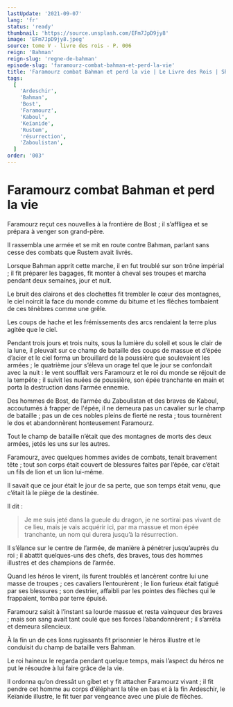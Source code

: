 ```yaml
---
lastUpdate: '2021-09-07'
lang: 'fr'
status: 'ready'
thumbnail: 'https://source.unsplash.com/EFm7JpD9jy8'
image: 'EFm7JpD9jy8.jpeg'
source: tome V - livre des rois - P. 006
reign: 'Bahman'
reign-slug: 'regne-de-bahman'
episode-slug: 'faramourz-combat-bahman-et-perd-la-vie'
title: 'Faramourz combat Bahman et perd la vie | Le Livre des Rois | Shâhnâmeh'
tags:
  [
    'Ardeschir',
    'Bahman',
    'Bost',
    'Faramourz',
    'Kaboul',
    'Keïanide',
    'Rustem',
    'résurrection',
    'Zaboulistan',
  ]
order: '003'
---
```


<!-- LTeX: language=fr -->

# Faramourz combat Bahman et perd la vie

Faramourz reçut ces nouvelles à la frontière de Bost ; il s’affligea et se prépara à venger son grand-père.

Il rassembla une armée et se mit en route contre Bahman, parlant sans cesse des combats que Rustem avait livrés.

Lorsque Bahman apprit cette marche, il en fut troublé sur son trône impérial ; il fit préparer les bagages, fit monter à cheval ses troupes et marcha pendant deux semaines, jour et nuit.

Le bruit des clairons et des clochettes fit trembler le cœur des montagnes, le ciel noircit la face du monde comme du bitume et les flèches tombaient de ces ténèbres comme une grêle.

Les coups de hache et les frémissements des arcs rendaient la terre plus agitée que le ciel.

Pendant trois jours et trois nuits, sous la lumière du soleil et sous le clair de la lune, il pleuvait sur ce champ de bataille des coups de massue et d’épée d’acier et le ciel forma un brouillard de la poussière que soulevaient les armées ; le quatrième jour s’éleva un orage tel que le jour se confondait avec la nuit : le vent soufflait vers Faramourz et le roi du monde se réjouit de la tempête ; il suivit les nuées de poussière, son épée tranchante en main et porta la destruction dans l’armée ennemie.

Des hommes de Bost, de l’armée du Zaboulistan et des braves de Kaboul, accoutumés à frapper de l'épée, il ne demeura pas un cavalier sur le champ de bataille ; pas un de ces nobles pleins de fierté ne resta ; tous tournèrent le dos et abandonnèrent honteusement Faramourz.

Tout le champ de bataille n’était que des montagnes de morts des deux armées, jetés les uns sur les autres.

Faramourz, avec quelques hommes avides de combats, tenait bravement tête ; tout son corps était couvert de blessures faites par l’épée, car c’était un fils de lion et un lion lui-même.

Il savait que ce jour était le jour de sa perte, que son temps était venu, que c’était là le piège de la destinée.

Il dit :

> Je me suis jeté dans la gueule du dragon, je ne sortirai pas vivant de ce lieu, mais je vais acquérir ici, par ma massue et mon épée tranchante, un nom qui durera jusqu’à la résurrection.

Il s’élance sur le centre de l’armée, de manière à pénétrer jusqu’auprès du roi ; il abattit quelques-uns des chefs, des braves, tous des hommes illustres et des champions de l’armée.

Quand les héros le virent, ils furent troublés et lancèrent contre lui une masse de troupes ; ces cavaliers l’entourèrent ; le lion furieux était fatigué par ses blessures ; son destrier, affaibli par les pointes des flèches qui le frappaient, tomba par terre épuisé.

Faramourz saisit à l’instant sa lourde massue et resta vainqueur des braves ; mais son sang avait tant coulé que ses forces l’abandonnèrent ; il s’arrêta et demeura silencieux.

À la fin un de ces lions rugissants fit prisonnier le héros illustre et le conduisit du champ de bataille vers Bahman.

Le roi haineux le regarda pendant quelque temps, mais l’aspect du héros ne put le résoudre à lui faire grâce de la vie.

Il ordonna qu’on dressât un gibet et y fit attacher Faramourz vivant ; il fit pendre cet homme au corps d’éléphant la tête en bas et à la fin Ardeschir, le Keïanide illustre, le fit tuer par vengeance avec une pluie de flèches.
